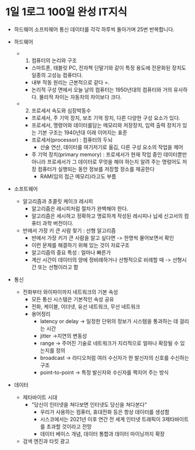 # 1일 1로그 100일 완성 IT지식

- 하드웨어 소프틔웨어 통신 데이터를 각각 하루씩 돌아가며 25번 반복합니다.

- 하드웨어
    - 1. 컴퓨터의 논리와 구조
        - 스마트폰, 태블릿 PC, 전자책 단말기와 같이 특정 용도에 전문화된 장치도 일종의 고성능 컴퓨터다.
        - 내부 작동 원리는 근본적으로 같다 =.
        - 논리적 구성 면에서 오늘 날의 컴퓨터는 1950년대의 컴퓨터와 거의 유사하다. 물리적 차이는 자동차의 차이보다 크다.
    - 2. 프로세서 속도와 심장박동수
        - 프로세서, 주 기억 장치, 보조 기억 장치, 다른 다양한 구성 요소가 있다. 
        - 프로세서, 명령어와 데이터를담는 메모리와 저장장치, 입력 출력 장치가 있는 기본 구조는 1940년대 이래 이어지는 표준
        - 프로세서(processor) : 컴퓨터의 두뇌 
            - 산술 연산, 데이터를 여기저기로 옮김, 다른 구성 요소의 작업을 제어 
        - 주 기억 장치(primary memory) : 프로세서가 현재 작업 중인 데이터뿐만 아니라 프로세서가 그 데이터로 무엇을 해야 하는지 알려 주는 명렁어도 저장 컴퓨터가 실행되는 동안 정보를 저장할 장소를 제공한다 
            - RAM(임의 접근 메모리)라고도 부름 

- 소프트웨어
    - 알고리즘과 초콜릿 케이크 레시피
        - 알고리즘은 레시피처럼 절차가 완벽해야 한다.
        - 알고리즘은 세시하고 정확하고 명료하게 작성된 레시피나 납세 신고서의 컴퓨터 과학 버전이다.
    - 반에서 가장 키 큰 사람 찾기 : 선형 알고리즘 
        - 반에서 가장 키가 큰 사람을 알고 싶다면 -> 한명씩 물어보면서 확인 
        - 이런 문제를 해결하기 위해 있는 것이 자료구조 
        - 알고리즘의 중요 특성 : 얼마나 빠른가 
        - 계산 시간이 데이터의 양에 정비례하거나 선형적으로 비례할 때 -> 선형시간 또는 선형이라고 함 
- 통신
    - 전화부터 와이파이까지 네트워크의 기본 속성
        - 모든 통신 시스템은 기본적인 속성 공유
        - 전화, 케이블, 이더넷, 유선 네트워크, 무선 네트워크
        - 용어정리
            - latency or delay → 일정한 단위의 정보가 시스템을 통과하는 데 걸리는 시간
            - jitter →지연의 변동성
            - range → 주어진 기술로 네트워크가 지리적으로 얼마나 확장될 수 있는지를 정의
            - broadcast → 라디오처럼 여러 수신자가 한 발신자의 신호를 수신하는 구조
            - point-to-point → 특정 발신자와 수신자를 짝지어 주는 방식
- 데이터
    - 제타바이트 시대
        - "당신이 인터넷을 쳐다보면 인터넷도 당신을 쳐다본다"
            - 우리가 사용하는 컴퓨터, 휴대전화 등은 항상 데이터를 생성함 
            - 시스코에서는 2021년 이후 연간 전 세계 인터넷 트래픽이 3제타바이트를 초과할 것이라고 전망 
            - 데이터 베이스 개념, 데이터 통합과 데이터 마이닝까지 확장  
    - 검색 엔진과 타킷 광고
